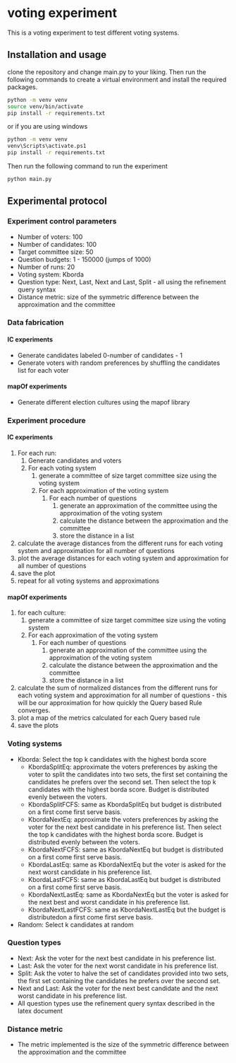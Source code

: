 # voting experiment

This is a voting experiment to test different voting systems.

## Installation and usage

clone the repository and change main.py to your liking. Then run the following commands to create a virtual environment
and install the required packages.

```bash
python -m venv venv
source venv/bin/activate
pip install -r requirements.txt
```

or if you are using windows

```bash
python -m venv venv
venv\Scripts\activate.ps1
pip install -r requirements.txt
```

Then run the following command to run the experiment

```bash
python main.py
```

## Experimental protocol

### Experiment control parameters

- Number of voters: 100
- Number of candidates: 100
- Target committee size: 50
- Question budgets: 1 - 150000 (jumps of 1000)
- Number of runs: 20
- Voting system: Kborda
- Question type: Next, Last, Next and Last, Split - all using the refinement query syntax
- Distance metric: size of the symmetric difference between the approximation and the committee

### Data fabrication
 #### IC experiments
- Generate candidates labeled 0-number of candidates - 1
- Generate voters with random preferences by shuffling the candidates list for each voter
 #### mapOf experiments
- Generate different election cultures using the mapof library


### Experiment procedure

#### IC experiments

1. For each run:
    1. Generate candidates and voters
    2. For each voting system
        1. generate a committee of size target committee size using the voting system
        2. For each approximation of the voting system
            1. For each number of questions
                1. generate an approximation of the committee using the approximation of the voting system
                2. calculate the distance between the approximation and the committee
                3. store the distance in a list
2. calculate the average distances from the different runs for each voting system and approximation for all number of
   questions
3. plot the average distances for each voting system and approximation for all number of questions
4. save the plot
5. repeat for all voting systems and approximations

#### mapOf experiments
1. for each culture:
    1. generate a committee of size target committee size using the voting system
    2. For each approximation of the voting system
        1. For each number of questions
            1. generate an approximation of the committee using the approximation of the voting system
            2. calculate the distance between the approximation and the committee
            3. store the distance in a list
2. calculate the sum of normalized distances from the different runs for each voting system and approximation for all number of
   questions - this will be our approximation for how quickly the Query based Rule converges.
3. plot a map of the metrics calculated for each Query based rule
4. save the plots


### Voting systems

- Kborda: Select the top k candidates with the highest borda score
    - KbordaSplitEq: approximate the voters preferences by asking the voter to split the candidates into two sets,
      the first set containing the candidates he prefers over the second set. Then select the top k candidates with the
      highest borda score. Budget is distributed evenly between the voters.
    - KbordaSplitFCFS: same as KbordaSplitEq but budget is distributed on a first come first serve basis.
    - KbordaNextEq: approximate the voters preferences by asking the voter for the next best candidate in his preference
      list. Then select the top k candidates with the highest borda score. Budget is distributed evenly between the
      voters.
    - KbordaNextFCFS: same as KbordaNextEq but budget is distributed  on a first come first serve basis.
    - KbordaLastEq: same as KbordaNextEq but the voter is asked for the next worst candidate in his preference list.
    - KbordaLastFCFS: same as KbordaLastEq but budget is distributed  on a first come first serve basis.
    - KbordaNextLastEq: same as KbordaNextEq but the voter is asked for the next best and worst candidate in his
      preference list.
    - KbordaNextLastFCFS: same as KbordaNextLastEq but the budget is distributedon a first come first serve basis.
- Random: Select k candidates at random

### Question types

- Next: Ask the voter for the next best candidate in his preference list.
- Last: Ask the voter for the next worst candidate in his preference list.
- Split: Ask the voter to halve the set of candidates provided into two sets, the first set containing the candidates he
  prefers over the second set.
- Next and Last: Ask the voter for the next best candidate and the next worst candidate in his preference list.
- All question types use the refinement query syntax described in the latex document

### Distance metric

- The metric implemented is the size of the symmetric difference between the approximation and the
  committee
